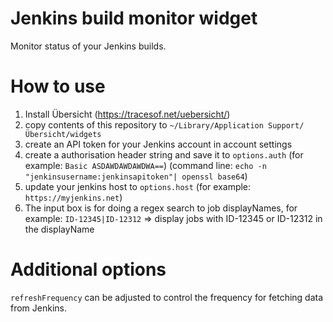 # Jenkins build monitor widget

Monitor status of your Jenkins builds.

# How to use

1. Install Übersicht (https://tracesof.net/uebersicht/)
2. copy contents of this repository to `~/Library/Application Support/Übersicht/widgets`
3. create an API token for your Jenkins account in account settings
3. create a authorisation header string and save it to `options.auth` (for example: `Basic ASDAWDAWDAWDWA==`) (command line: `echo -n "jenkinsusername:jenkinsapitoken"| openssl base64`)
4. update your jenkins host to `options.host` (for example: `https://myjenkins.net`)
5. The input box is for doing a regex search to job displayNames, for example:
`ID-12345|ID-12312` => display jobs with ID-12345 or ID-12312 in the displayName

# Additional options

`refreshFrequency` can be adjusted to control the frequency for fetching data from Jenkins.
